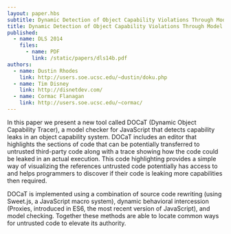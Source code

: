 ```yaml
---
layout: paper.hbs
subtitle: Dynamic Detection of Object Capability Violations Through Model Checking
title: Dynamic Detection of Object Capability Violations Through Model Checking
published:
  - name: DLS 2014
    files:
      - name: PDF
        link: /static/papers/dls14b.pdf
authors:
  - name: Dustin Rhodes
    link: http://users.soe.ucsc.edu/~dustin/doku.php
  - name: Tim Disney
    link: http://disnetdev.com/
  - name: Cormac Flanagan
    link: http://users.soe.ucsc.edu/~cormac/
---
```

In this paper we present a new tool called DOCaT (Dynamic Object
Capability Tracer), a model checker for JavaScript that detects
capability leaks in an object capability system. DOCaT includes an
editor that highlights the sections of code that can be potentially
transferred to untrusted third-party code along with a trace showing
how the code could be leaked in an actual execution. This code
highlighting provides a simple way of visualizing the references
untrusted code potentially has access to and helps programmers to
discover if their code is leaking more capabilities then required.

DOCaT is implemented using a combination of source code
rewriting (using Sweet.js, a JavaScript macro system), dynamic behavioral
intercession (Proxies, introduced in ES6, the most recent
version of JavaScript), and model checking. Together these methods
are able to locate common ways for untrusted code to elevate
its authority.
